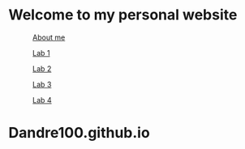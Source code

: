 <!DOCTYPE html>
<html lang="en">
<head>
	<meta charset="UTF-8">
	<meta name="viewport" content="width=device-width, initial-scale=1.0">
	<link rel ="stylesheet" href="index.css">
	<title>Document</title>
</head>
    <!--
	Name: D'andre 
	File: filename.html
	Date: 2025-01-16!
	A very brief description of the file. -->
	
<body>
<h1>Welcome to my personal website</h1>
<ol>
<ul><a href = "About.html"> About me </a></ul>
<ul><a href = "Lab 1/"> Lab 1 </a> </ul>
<ul><a href = "Lab 2/"> Lab 2 </a> </ul>
<ul><a href = "Lab 3/"> Lab 3  </a> </ul>
<ul><a href = "Lab 4/"> Lab 4 </a> </ul>
</ol>

</body>
</html>


# Dandre100.github.io
